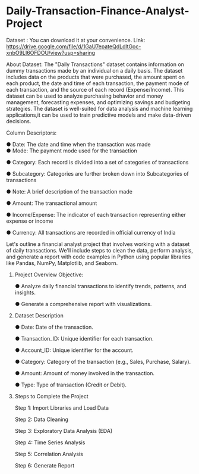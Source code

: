 # Daily-Transaction-Finance-Analyst-Project

Dataset : You can download it at your convenience.
Link: https://drive.google.com/file/d/1GaU7epateQdLdltGoc-xnbO9LI6OFDOU/view?usp=sharing

About Dataset: 
The "Daily Transactions" dataset contains information on dummy transactions made by
an individual on a daily basis. The dataset includes data on the products that were
purchased, the amount spent on each product, the date and time of each transaction,
the payment mode of each transaction, and the source of each record
(Expense/Income).
This dataset can be used to analyze purchasing behavior and money management,
forecasting expenses, and optimizing savings and budgeting strategies. The dataset is
well-suited for data analysis and machine learning applications,it can be used to train
predictive models and make data-driven decisions.

Column Descriptors:

● Date: The date and time when the transaction was made   
● Mode: The payment mode used for the transaction

● Category: Each record is divided into a set of categories of transactions

● Subcategory: Categories are further broken down into Subcategories of transactions

● Note: A brief description of the transaction made

● Amount: The transactional amount

● Income/Expense: The indicator of each transaction representing either expense or income

● Currency: All transactions are recorded in official currency of India


Let's outline a financial analyst project that involves working with a dataset of
daily transactions. We'll include steps to clean the data, perform analysis, and generate
a report with code examples in Python using popular libraries like Pandas, NumPy,
Matplotlib, and Seaborn.

1. Project Overview
   Objective:
   
   ● Analyze daily financial transactions to identify trends, patterns, and insights.
   
   ● Generate a comprehensive report with visualizations.
   
2. Dataset Description

   ● Date: Date of the transaction.
   
   ● Transaction_ID: Unique identifier for each transaction.
   
   ● Account_ID: Unique identifier for the account.
   
   ● Category: Category of the transaction (e.g., Sales, Purchase, Salary).
   
   ● Amount: Amount of money involved in the transaction.
   
   ● Type: Type of transaction (Credit or Debit).
   
3. Steps to Complete the Project
 
   Step 1: Import Libraries and Load Data
   
   Step 2: Data Cleaning
   
   Step 3: Exploratory Data Analysis (EDA)
   
   Step 4: Time Series Analysis
   
   Step 5: Correlation Analysis
   
   Step 6: Generate Report
   

